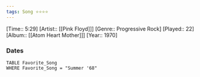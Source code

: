 ```yaml
---
tags: Song ⭐⭐⭐⭐ 
---
```

[Time:: 5:29]
[Artist:: [[Pink Floyd]]]
[Genre:: Progressive Rock]
[Played:: 22]
[Album:: [[Atom Heart Mother]]]
[Year:: 1970]
### Dates
````dataview
TABLE Favorite_Song
WHERE Favorite_Song = "Summer '68"
````